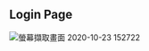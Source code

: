 ## Login Page
  ![螢幕擷取畫面 2020-10-23 152722](https://user-images.githubusercontent.com/53148219/96969386-08d47480-1545-11eb-8bd5-329d21d30bfd.jpg)
